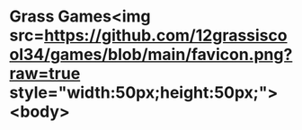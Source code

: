# Grass Games<body><img src=https://github.com/12grassiscool34/games/blob/main/favicon.png?raw=true style="width:50px;height:50px;"><body\>

